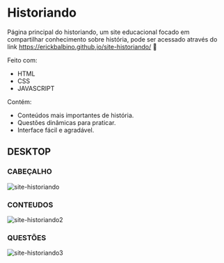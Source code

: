 # Historiando
 Página principal do historiando, um site educacional focado em compartilhar conhecimento sobre história, pode ser acessado através do link    https://erickbalbino.github,io/site-historiando/ 🤝
 
 Feito com:
* HTML
* CSS
* JAVASCRIPT

 Contém:
* Conteúdos mais importantes de história.
* Questões dinâmicas para praticar.
* Interface fácil e agradável.

## DESKTOP
### CABEÇALHO
![site-historiando](https://user-images.githubusercontent.com/78397162/112396021-35501080-8cde-11eb-9ef4-11f7ad401bdc.png)
### CONTEUDOS
![site-historiando2](https://user-images.githubusercontent.com/78397162/112396026-38e39780-8cde-11eb-82ee-41dd1ad2369d.png)
### QUESTÕES
![site-historiando3](https://user-images.githubusercontent.com/78397162/112396050-44cf5980-8cde-11eb-9aa5-017ca32b823a.png)

